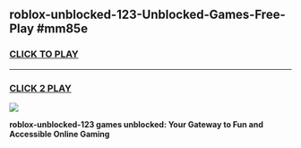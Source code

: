 
## roblox-unblocked-123-Unblocked-Games-Free-Play #mm85e
<h3>
<a href="https://us.freeplayer.one?title=roblox-unblocked-123&ref=9M">CLICK TO PLAY</a></h3>
<hr>

<h3>
<a href="https://us.freeplayer.one?title=roblox-unblocked-123&ref=9M">CLICK 2 PLAY</a>
  
</h3>

<a href="https://us.freeplayer.one?title=roblox-unblocked-123&ref=9M"><img src="https://clearcache.store/games.png"></a>


**roblox-unblocked-123 games unblocked: Your Gateway to Fun and Accessible Online Gaming**
